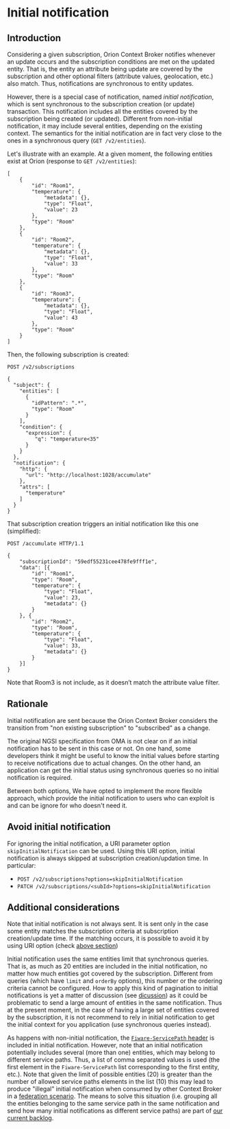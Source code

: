# Initial notification

## Introduction

Considering a given subscription, Orion Context Broker notifies whenever an update occurs and the 
subscription conditions are met on the updated entity. That is, the entity an attribute being update
are covered by the subscription and other optional filters (attribute values, geolocation, etc.) 
also match. Thus, notifications are synchronous to entity updates.

However, there is a special case of notification, named *initial notification*, which is sent synchronous 
to the subscription creation (or update) transaction. This notification includes all the entities 
covered by the subscription being created (or updated). Different from non-initial notification, it 
may include several entities, depending on the existing context. The semantics for the initial 
notification are in fact very close to the ones in a synchronous query (`GET /v2/entities`).

Let's illustrate with an example. At a given moment, the following entities exist at Orion 
(response to `GET /v2/entities`):

```
[
    {
        "id": "Room1",
        "temperature": {
            "metadata": {},
            "type": "Float",
            "value": 23
        },
        "type": "Room"
    },
    {
        "id": "Room2",
        "temperature": {
            "metadata": {},
            "type": "Float",
            "value": 33
        },
        "type": "Room"
    },
    {
        "id": "Room3",
        "temperature": {
            "metadata": {},
            "type": "Float",
            "value": 43
        },
        "type": "Room"
    }
]
```

Then, the following subscription is created:

```
POST /v2/subscriptions

{
  "subject": {
    "entities": [
      {
        "idPattern": ".*",
        "type": "Room"
      }
    ],
    "condition": {
      "expression": {
	     "q": "temperature<35"
	  }
    }
  },
  "notification": {
    "http": {
      "url": "http://localhost:1028/accumulate"
    },
    "attrs": [
      "temperature"
    ]
  }
}
```

That subscription creation triggers an initial notification like this one (simplified):

```
POST /accumulate HTTP/1.1

{
	"subscriptionId": "59edf55231cee478fe9fff1e",
	"data": [{
		"id": "Room1",
		"type": "Room",
		"temperature": {
			"type": "Float",
			"value": 23,
			"metadata": {}
		}
	}, {
		"id": "Room2",
		"type": "Room",
		"temperature": {
			"type": "Float",
			"value": 33,
			"metadata": {}
		}
	}]
}
```

Note that Room3 is not include, as it doesn’t match the attribute value filter.

## Rationale

Initial notification are sent because the Orion Context Broker considers the transition from 
"non existing subscription" to "subscribed" as a change. 

The original NGSI specification from OMA is not clear on if an initial notification has to be
sent in this case or not. On one hand, some developers think it might be useful to know the 
initial values before starting to receive notifications due to actual changes. On the other 
hand, an application can get the initial status using synchronous queries so no 
initial notification is required. 

Between both options, We have opted to implement the more flexible approach, which provide 
the initial notification to users who can exploit is and can be ignore for who doesn't need it.

## Avoid initial notification

For ignoring the initial notification, a URI parameter option `skipInitialNotification` can be used. Using this URI 
option, initial notification is always skipped at subscription creation/updation time. In particular:

* `POST /v2/subscriptions?options=skipInitialNotification`
* `PATCH /v2/subscriptions/<subId>?options=skipInitialNotification`

## Additional considerations

Note that initial notification is not always sent. It is sent only in the case some entity 
matches the subscription criteria at subscription creation/update time. If the matching occurs, 
it is possible to avoid it by using URI option (check [above section](#avoid-initial-notification))

Initial notification uses the same entities limit that synchronous queries. That is, as much 
as 20 entities are included in the initial notification, no matter how much entities got covered 
by the subscription. Different from queries (which have `limit` and `orderBy` options), this 
number or the ordering criteria cannot be configured. How to apply this kind of pagination to 
initial notifications is yet a matter of discussion (see [dicussion](https://github.com/telefonicaid/fiware-orion/issues/591)) 
as it could be problematic to send a large amount of entities in the same notification. Thus
at the present moment, in the case of having a large set of entities covered by the subscription, 
it is not recommend to rely in initial notification to get the initial context for you
application (use synchronous queries instead).

As happens with non-initial notification, the [`Fiware-ServicePath` header](service_path.md) is 
included in initial notification. However, note that an initial notification potentially includes 
several (more than one) entities, which may belong to different service paths. Thus, a list of 
comma separated values is used (the first element in the `Fiware-ServicePath` list corresponding 
to the first entity, etc.). Note that given the limit of possible entities (20) is greater than 
the number of allowed service paths elements in the list (10) this may lead to produce "illegal" 
initial notification when consumed by other Context Broker in a [federation scenario](federation.md).
The means to solve this situation (i.e. grouping all the entities belonging to the same service 
path in the same notification and send how many initial notifications as different service paths) 
are part of [our current backlog](https://github.com/telefonicaid/fiware-orion/issues/2437).


